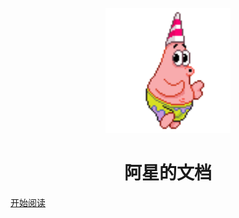 <p align="center">
<img src="paintstar.gif" width="200" height="200"/>
</p>
<h1 align="center">阿星的文档</h1>

[开始阅读](README.md)



